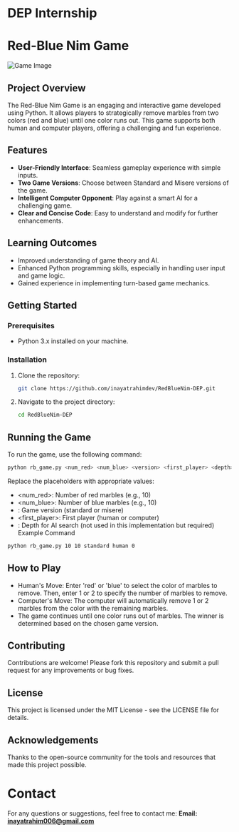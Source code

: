 # DEP Internship
# Red-Blue Nim Game

![Game Image](https://via.placeholder.com/800x200?text=Red-Blue+Nim+Game)

## Project Overview

The Red-Blue Nim Game is an engaging and interactive game developed using Python. It allows players to strategically remove marbles from two colors (red and blue) until one color runs out. This game supports both human and computer players, offering a challenging and fun experience.

## Features

- **User-Friendly Interface**: Seamless gameplay experience with simple inputs.
- **Two Game Versions**: Choose between Standard and Misere versions of the game.
- **Intelligent Computer Opponent**: Play against a smart AI for a challenging game.
- **Clear and Concise Code**: Easy to understand and modify for further enhancements.

## Learning Outcomes

- Improved understanding of game theory and AI.
- Enhanced Python programming skills, especially in handling user input and game logic.
- Gained experience in implementing turn-based game mechanics.

## Getting Started

### Prerequisites

- Python 3.x installed on your machine.

### Installation

1. Clone the repository:
    ```sh
    git clone https://github.com/inayatrahimdev/RedBlueNim-DEP.git
    ```
2. Navigate to the project directory:
    ```sh
    cd RedBlueNim-DEP
    ```
    
## Running the Game

To run the game, use the following command:
```sh
python rb_game.py <num_red> <num_blue> <version> <first_player> <depth>
```
Replace the placeholders with appropriate values:

- <num_red>: Number of red marbles (e.g., 10)
- <num_blue>: Number of blue marbles (e.g., 10)
- <version>: Game version (standard or misere)
- <first_player>: First player (human or computer)
- <depth>: Depth for AI search (not used in this implementation but required)
Example Command
```sh
python rb_game.py 10 10 standard human 0
```
## How to Play
- Human's Move: Enter 'red' or 'blue' to select the color of marbles to remove. Then, enter 1 or 2 to specify the number of marbles to remove.
- Computer's Move: The computer will automatically remove 1 or 2 marbles from the color with the remaining marbles.
- The game continues until one color runs out of marbles. The winner is determined based on the chosen game version.

## Contributing
Contributions are welcome! Please fork this repository and submit a pull request for any improvements or bug fixes.

## License
This project is licensed under the MIT License - see the LICENSE file for details.

## Acknowledgements
Thanks to the open-source community for the tools and resources that made this project possible.

# Contact
For any questions or suggestions, feel free to contact me:
**Email: inayatrahim006@gmail.com**
